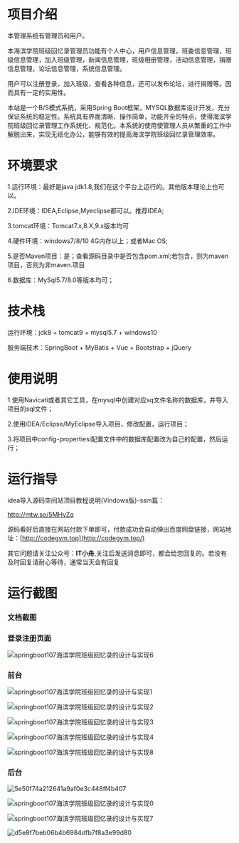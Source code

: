 # 项目介绍



本管理系统有管理员和用户。

本海滨学院班级回忆录管理员功能有个人中心，用户信息管理，班委信息管理，班级信息管理，加入班级管理，新闻信息管理，班级相册管理，活动信息管理，捐赠信息管理，论坛信息管理，系统信息管理。

用户可以注册登录，加入班级，查看各种信息，还可以发布论坛，进行捐赠等。因而具有一定的实用性。

本站是一个B/S模式系统，采用Spring Boot框架，MYSQL数据库设计开发，充分保证系统的稳定性。系统具有界面清晰、操作简单，功能齐全的特点，使得海滨学院班级回忆录管理工作系统化、规范化。本系统的使用使管理人员从繁重的工作中解脱出来，实现无纸化办公，能够有效的提高海滨学院班级回忆录管理效率。






# 环境要求



1.运行环境：最好是java jdk1.8,我们在这个平台上运行的。其他版本理论上也可以。 

2.IDE环境：IDEA,Eclipse,Myeclipse都可以。推荐IDEA; 

3.tomcat环境：Tomcat7.x,8.X,9.x版本均可 

4.硬件环境：windows7/8/10 4G内存以上；或者Mac OS; 

5.是否Maven项目：是；查看源码目录中是否包含pom.xml;若包含，则为maven项目，否则为非maven.项目 

6.数据库：MySql5.7/8.0等版本均可；





# 技术栈



运行环境：jdk8 + tomcat9 + mysql5.7 + windows10

服务端技术：SpringBoot + MyBatis + Vue + Bootstrap + jQuery





# 使用说明





1.使用Navicati或者其它工具，在mysql中创建对应sq文件名称的数据库，并导入项目的sql文件； 

2.使用IDEA/Eclipse/MyEclipse导入项目，修改配置，运行项目； 

3.将项目中config-propertiesi配置文件中的数据库配置改为自己的配置，然后运行；





# 运行指导

idea导入源码空间站顶目教程说明(Vindows版)-ssm篇：

http://mtw.so/5MHvZq 

源码看好后直接在网站付款下单即可，付款成功会自动弹出百度网盘链接，网站地址：[http://codegym.top](http://codegym.top/)

其它问题请关注公众号：**IT小舟**,关注后发送消息即可，都会给您回复的。若没有及时回复请耐心等待，通常当天会有回复



# 运行截图



### 文档截图



### 登录注册页面



![springboot107海滨学院班级回忆录的设计与实现6](https://gulimallcativen.oss-cn-shenzhen.aliyuncs.com/fdsfdddsddddghfgfffgdddfsshi/springboot107%E6%B5%B7%E6%BB%A8%E5%AD%A6%E9%99%A2%E7%8F%AD%E7%BA%A7%E5%9B%9E%E5%BF%86%E5%BD%95%E7%9A%84%E8%AE%BE%E8%AE%A1%E4%B8%8E%E5%AE%9E%E7%8E%B06.png)



### 前台

![springboot107海滨学院班级回忆录的设计与实现1](https://gulimallcativen.oss-cn-shenzhen.aliyuncs.com/fdsfdddsddddghfgfffgdddfsshi/springboot107%E6%B5%B7%E6%BB%A8%E5%AD%A6%E9%99%A2%E7%8F%AD%E7%BA%A7%E5%9B%9E%E5%BF%86%E5%BD%95%E7%9A%84%E8%AE%BE%E8%AE%A1%E4%B8%8E%E5%AE%9E%E7%8E%B01.png)

![springboot107海滨学院班级回忆录的设计与实现2](https://gulimallcativen.oss-cn-shenzhen.aliyuncs.com/fdsfdddsddddghfgfffgdddfsshi/springboot107%E6%B5%B7%E6%BB%A8%E5%AD%A6%E9%99%A2%E7%8F%AD%E7%BA%A7%E5%9B%9E%E5%BF%86%E5%BD%95%E7%9A%84%E8%AE%BE%E8%AE%A1%E4%B8%8E%E5%AE%9E%E7%8E%B02.png)

![springboot107海滨学院班级回忆录的设计与实现3](https://gulimallcativen.oss-cn-shenzhen.aliyuncs.com/fdsfdddsddddghfgfffgdddfsshi/springboot107%E6%B5%B7%E6%BB%A8%E5%AD%A6%E9%99%A2%E7%8F%AD%E7%BA%A7%E5%9B%9E%E5%BF%86%E5%BD%95%E7%9A%84%E8%AE%BE%E8%AE%A1%E4%B8%8E%E5%AE%9E%E7%8E%B03.png)

![springboot107海滨学院班级回忆录的设计与实现4](https://gulimallcativen.oss-cn-shenzhen.aliyuncs.com/fdsfdddsddddghfgfffgdddfsshi/springboot107%E6%B5%B7%E6%BB%A8%E5%AD%A6%E9%99%A2%E7%8F%AD%E7%BA%A7%E5%9B%9E%E5%BF%86%E5%BD%95%E7%9A%84%E8%AE%BE%E8%AE%A1%E4%B8%8E%E5%AE%9E%E7%8E%B04.png)

![springboot107海滨学院班级回忆录的设计与实现8](https://gulimallcativen.oss-cn-shenzhen.aliyuncs.com/fdsfdddsddddghfgfffgdddfsshi/springboot107%E6%B5%B7%E6%BB%A8%E5%AD%A6%E9%99%A2%E7%8F%AD%E7%BA%A7%E5%9B%9E%E5%BF%86%E5%BD%95%E7%9A%84%E8%AE%BE%E8%AE%A1%E4%B8%8E%E5%AE%9E%E7%8E%B08.png)





### 后台

![5e50f74a212641a9af0e3c448ff4b407](https://gulimallcativen.oss-cn-shenzhen.aliyuncs.com/fdsfdddsddddghfgfffgdddfsshi/5e50f74a212641a9af0e3c448ff4b407.png)

![springboot107海滨学院班级回忆录的设计与实现0](https://gulimallcativen.oss-cn-shenzhen.aliyuncs.com/fdsfdddsddddghfgfffgdddfsshi/springboot107%E6%B5%B7%E6%BB%A8%E5%AD%A6%E9%99%A2%E7%8F%AD%E7%BA%A7%E5%9B%9E%E5%BF%86%E5%BD%95%E7%9A%84%E8%AE%BE%E8%AE%A1%E4%B8%8E%E5%AE%9E%E7%8E%B00.png)

![springboot107海滨学院班级回忆录的设计与实现7](https://gulimallcativen.oss-cn-shenzhen.aliyuncs.com/fdsfdddsddddghfgfffgdddfsshi/springboot107%E6%B5%B7%E6%BB%A8%E5%AD%A6%E9%99%A2%E7%8F%AD%E7%BA%A7%E5%9B%9E%E5%BF%86%E5%BD%95%E7%9A%84%E8%AE%BE%E8%AE%A1%E4%B8%8E%E5%AE%9E%E7%8E%B07.png)

![d5e8f7beb06b4b6984dfb7f8a3e99d80](https://gulimallcativen.oss-cn-shenzhen.aliyuncs.com/fdsfdddsddddghfgfffgdddfsshi/d5e8f7beb06b4b6984dfb7f8a3e99d80.png)

